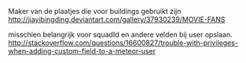 Maker van de plaatjes die voor buildings gebruikt zijn
http://jiayibingding.deviantart.com/gallery/37930239/MOVIE-FANS

misschien belangrijk voor squadId en andere velden bij user opslaan.
http://stackoverflow.com/questions/16600827/trouble-with-privileges-when-adding-custom-field-to-a-meteor-user
